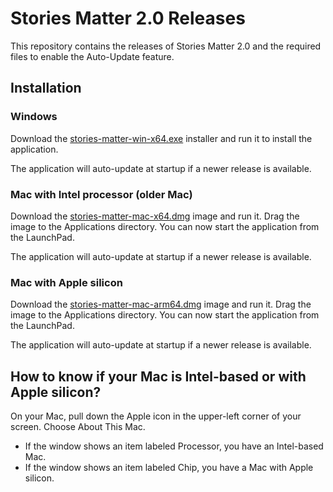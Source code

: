 # Stories Matter 2.0 Releases

This repository contains the releases of Stories Matter 2.0 and the required files to enable the Auto-Update feature.

## Installation

### Windows
Download the [stories-matter-win-x64.exe](https://github.com/kamicode/stories-matter-releases/releases/latest/download/stories-matter-win-x64.exe) installer and run it to install the application.  

The application will auto-update at startup if a newer release is available.

### Mac with Intel processor (older Mac)
Download the [stories-matter-mac-x64.dmg](https://github.com/kamicode/stories-matter-releases/releases/latest/download/stories-matter-mac-x64.dmg) image and run it.  Drag the image to the Applications directory.  You can now start the application from the LaunchPad.

The application will auto-update at startup if a newer release is available.

### Mac with Apple silicon
Download the [stories-matter-mac-arm64.dmg](https://github.com/kamicode/stories-matter-releases/releases/latest/download/stories-matter-mac-arm64.dmg) image and run it.  Drag the image to the Applications directory.  You can now start the application from the LaunchPad.

The application will auto-update at startup if a newer release is available.

## How to know if your Mac is Intel-based or with Apple silicon?
On your Mac, pull down the Apple icon in the upper-left corner of your screen. Choose About This Mac.
- If the window shows an item labeled Processor, you have an Intel-based Mac.
- If the window shows an item labeled Chip, you have a Mac with Apple silicon.
